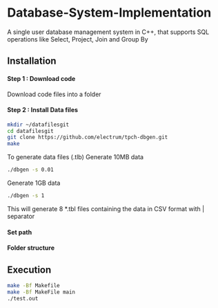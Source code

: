 # Database-System-Implementation
A single user database management system in C++, that supports SQL operations like Select, Project, Join and Group By

## Installation 

#### Step 1 : Download code
Download code files into a folder 

#### Step 2 : Install Data files 

```sh
mkdir ~/datafilesgit
cd datafilesgit 
git clone https://github.com/electrum/tpch-dbgen.git
make
```
To generate data files (.tlb)
Generate 10MB data
```sh
./dbgen -s 0.01
```
Generate 1GB data
```sh
./dbgen -s 1
```
This will generate 8 *.tbl files containing the data in CSV format with | separator

#### Set path


#### Folder structure 


## Execution

```sh
make -Bf Makefile
make -Bf MakeFile main
./test.out
```

